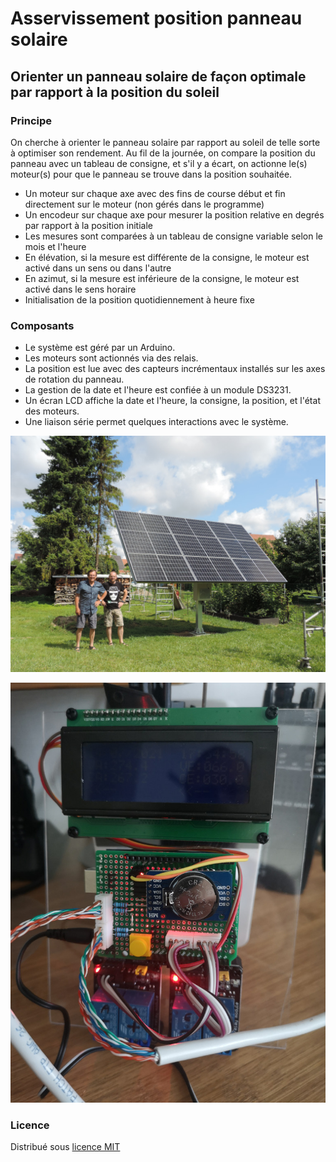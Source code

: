 # Asservissement position panneau solaire

## Orienter un panneau solaire de façon optimale par rapport à la position du soleil

### Principe
On cherche à orienter le panneau solaire par rapport au soleil de telle sorte à optimiser son rendement.
Au fil de la journée, on compare la position du panneau avec un tableau de consigne, et s'il y a écart, on actionne le(s) moteur(s) pour que le panneau se trouve dans la position souhaitée.

- Un moteur sur chaque axe avec des fins de course début et fin directement sur le moteur (non gérés dans le programme)
- Un encodeur sur chaque axe pour mesurer la position relative en degrés par rapport à la position initiale
- Les mesures sont comparées à un tableau de consigne variable selon le mois et l'heure
- En élévation, si la mesure est différente de la consigne, le moteur est activé dans un sens ou dans l'autre
- En azimut, si la mesure est inférieure de la consigne, le moteur est activé dans le sens horaire
- Initialisation de la position quotidiennement à heure fixe


### Composants
- Le système est géré par un Arduino.
- Les moteurs sont actionnés via des relais.
- La position est lue avec des capteurs incrémentaux installés sur les axes de rotation du panneau.
- La gestion de la date et l'heure est confiée à un module DS3231.
- Un écran LCD affiche la date et l'heure, la consigne, la position, et l'état des moteurs.
- Une liaison série permet quelques interactions avec le système.


![Photo1](Photos/photo_panneau.jpg)

![Photo2](Photos/photo_montage.jpg)


### Licence
Distribué sous [licence MIT](license.txt)
